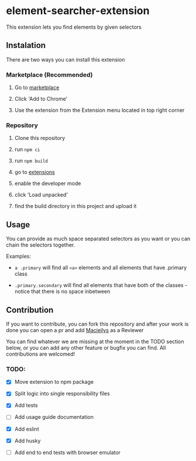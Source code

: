 # element-searcher-extension

This extension lets you find elements by given selectors

## Instalation

There are two ways you can install this extension

### Marketplace (Recommended)

1. Go to [marketplace](https://chrome.google.com/webstore/detail/element-searcher/neijamaklehlgdgamkklcgdabceanbal?hl=en&authuser=0)

2. Click 'Add to Chrome'

3. Use the extension from the Extension menu located in top right corner

### Repository

1. Clone this repository

2. run `npm ci`

3. run `npm build`

4. go to <a href='chrome://extensions/'>extensions</a>

5. enable the developer mode

6. click 'Load unpacked'

7. find the build directory in this project and upload it

## Usage

You can provide as much space separated selectors as you want or you can chain the selectors together.

Examples:

- `a .primary` will find all `<a>` elements and all elements that have .primary class

- `.primary.secondary` will find all elements that have both of the classes - notice that there is no space inbetween

## Contribution

If you want to contribute, you can fork this repository and after your work is done you can open
a pr and add [Maciejlys](https://github.com/Maciejlys) as a Reviewer

You can find whatever we are missing at the moment in the TODO section below, or you can add any other feature or bugfix you can find. All contributions are welcomed!

### TODO:

- [x] Move extension to npm package

- [x] Split logic into single responsibility files

- [x] Add tests

- [ ] Add usage guide documentation

- [x] Add eslint

- [x] Add husky

- [ ] Add end to end tests with browser emulator
